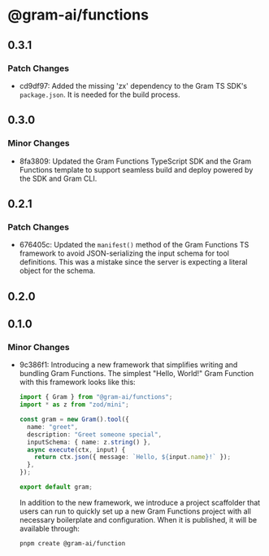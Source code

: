 # @gram-ai/functions

## 0.3.1

### Patch Changes

- cd9df97: Added the missing 'zx' dependency to the Gram TS SDK's `package.json`. It is
  needed for the build process.

## 0.3.0

### Minor Changes

- 8fa3809: Updated the Gram Functions TypeScript SDK and the Gram Functions template to
  support seamless build and deploy powered by the SDK and Gram CLI.

## 0.2.1

### Patch Changes

- 676405c: Updated the `manifest()` method of the Gram Functions TS framework to avoid
  JSON-serializing the input schema for tool definitions. This was a mistake since
  the server is expecting a literal object for the schema.

## 0.2.0

## 0.1.0

### Minor Changes

- 9c386f1: Introducing a new framework that simplifies writing and bundling Gram Functions.
  The simplest "Hello, World!" Gram Function with this framework looks like this:

  ```typescript
  import { Gram } from "@gram-ai/functions";
  import * as z from "zod/mini";

  const gram = new Gram().tool({
    name: "greet",
    description: "Greet someone special",
    inputSchema: { name: z.string() },
    async execute(ctx, input) {
      return ctx.json({ message: `Hello, ${input.name}!` });
    },
  });

  export default gram;
  ```

  In addition to the new framework, we introduce a project scaffolder that users
  can run to quickly set up a new Gram Functions project with all necessary
  boilerplate and configuration. When it is published, it will be available
  through:

  ```
  pnpm create @gram-ai/function
  ```
